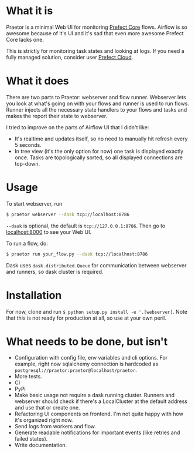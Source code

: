 # What it is

Praetor is a minimal Web UI for monitoring [Prefect Core](https://docs.prefect.io) flows. Airflow is so awesome because of it's UI and it's sad that even more awesome Prefect Core lacks one.

This is strictly for monitoring task states and looking at logs. If you need a fully managed solution, consider user [Prefect Cloud](https://prefect.io).

# What it does

There are two parts to Praetor: webserver and flow runner. Webserver lets you look at what's going on with your flows and runner is used to run flows. Runner injects all the necessary state handlers to your flows and tasks and makes the report their state to webserver.

I tried to improve on the parts of Airflow UI that I didn't like:

- It's realtime and updates itself, so no need to manually hit refresh every 5 seconds.
- In tree view (it's the only option for now) one task is displayed exactly once. Tasks are topologically sorted, so all displayed connections are top-down.

# Usage

To start webserver, run

```bash
$ praetor webserver --dask tcp://localhost:8786
```

`--dask` is optional, the default is `tcp://127.0.0.1:8786`. Then go to [localhost:8000](http://localhost:8000/) to see your Web UI.

To run a flow, do:

```bash
$ praetor run your_flow.py --dask tcp://localhost:8786
```

Dask uses `dask.distributed.Queue` for communication between webserver and runners, so dask cluster is required.

# Installation

For now, clone and run `$ python setup.py install -e '.[webserver]`. Note that this is not ready for production at all, so use at your own peril.

# What needs to be done, but isn't

- Configuration with config file, env variables and cli options. For example, right now sqlalchemy connection is hardcoded as `postgresql://praetor:praetor@localhost/praetor`.
- More tests.
- CI
- PyPi
- Make basic usage not require a dask running cluster. Runners and webserver should check if there's a LocalCluster at the default address and use that or create one.
- Refactoring UI components on frontend. I'm not quite happy with how it's organized right now.
- Send logs from workers and flow.
- Generate readable notifications for important events (like retries and failed states).
- Write documentation.